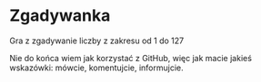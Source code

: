 # Zgadywanka
Gra z zgadywanie liczby z zakresu od 1 do 127





Nie do końca wiem jak korzystać z GitHub, więc jak macie jakieś wskazówki: mówcie, komentujcie, informujcie.
